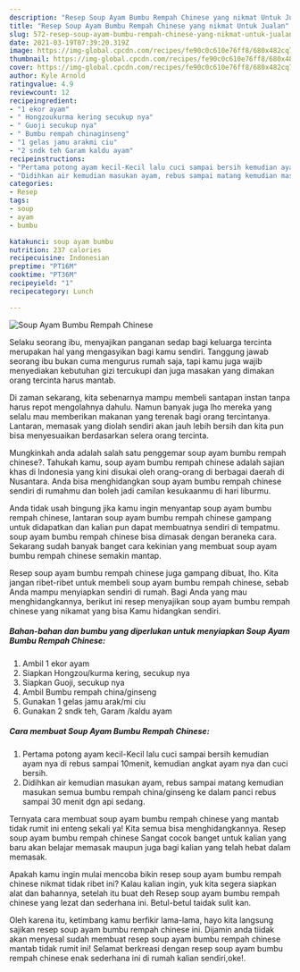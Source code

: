 ```yaml
---
description: "Resep Soup Ayam Bumbu Rempah Chinese yang nikmat Untuk Jualan"
title: "Resep Soup Ayam Bumbu Rempah Chinese yang nikmat Untuk Jualan"
slug: 572-resep-soup-ayam-bumbu-rempah-chinese-yang-nikmat-untuk-jualan
date: 2021-03-19T07:39:20.319Z
image: https://img-global.cpcdn.com/recipes/fe90c0c610e76ff8/680x482cq70/soup-ayam-bumbu-rempah-chinese-foto-resep-utama.jpg
thumbnail: https://img-global.cpcdn.com/recipes/fe90c0c610e76ff8/680x482cq70/soup-ayam-bumbu-rempah-chinese-foto-resep-utama.jpg
cover: https://img-global.cpcdn.com/recipes/fe90c0c610e76ff8/680x482cq70/soup-ayam-bumbu-rempah-chinese-foto-resep-utama.jpg
author: Kyle Arnold
ratingvalue: 4.9
reviewcount: 12
recipeingredient:
- "1 ekor ayam"
- " Hongzoukurma kering secukup nya"
- " Guoji secukup nya"
- " Bumbu rempah chinaginseng"
- "1 gelas jamu arakmi ciu"
- "2 sndk teh Garam kaldu ayam"
recipeinstructions:
- "Pertama potong ayam kecil-Kecil lalu cuci sampai bersih kemudian ayam nya di rebus sampai 10menit, kemudian angkat ayam nya dan cuci bersih."
- "Didihkan air kemudian masukan ayam, rebus sampai matang kemudian masukan semua bumbu rempah china/ginseng ke dalam panci rebus sampai 30 menit dgn api sedang."
categories:
- Resep
tags:
- soup
- ayam
- bumbu

katakunci: soup ayam bumbu 
nutrition: 237 calories
recipecuisine: Indonesian
preptime: "PT16M"
cooktime: "PT36M"
recipeyield: "1"
recipecategory: Lunch

---
```



![Soup Ayam Bumbu Rempah Chinese](https://img-global.cpcdn.com/recipes/fe90c0c610e76ff8/680x482cq70/soup-ayam-bumbu-rempah-chinese-foto-resep-utama.jpg)

Selaku seorang ibu, menyajikan panganan sedap bagi keluarga tercinta merupakan hal yang mengasyikan bagi kamu sendiri. Tanggung jawab seorang ibu bukan cuma mengurus rumah saja, tapi kamu juga wajib menyediakan kebutuhan gizi tercukupi dan juga masakan yang dimakan orang tercinta harus mantab.

Di zaman  sekarang, kita sebenarnya mampu membeli santapan instan tanpa harus repot mengolahnya dahulu. Namun banyak juga lho mereka yang selalu mau memberikan makanan yang terenak bagi orang tercintanya. Lantaran, memasak yang diolah sendiri akan jauh lebih bersih dan kita pun bisa menyesuaikan berdasarkan selera orang tercinta. 



Mungkinkah anda adalah salah satu penggemar soup ayam bumbu rempah chinese?. Tahukah kamu, soup ayam bumbu rempah chinese adalah sajian khas di Indonesia yang kini disukai oleh orang-orang di berbagai daerah di Nusantara. Anda bisa menghidangkan soup ayam bumbu rempah chinese sendiri di rumahmu dan boleh jadi camilan kesukaanmu di hari liburmu.

Anda tidak usah bingung jika kamu ingin menyantap soup ayam bumbu rempah chinese, lantaran soup ayam bumbu rempah chinese gampang untuk didapatkan dan kalian pun dapat membuatnya sendiri di tempatmu. soup ayam bumbu rempah chinese bisa dimasak dengan beraneka cara. Sekarang sudah banyak banget cara kekinian yang membuat soup ayam bumbu rempah chinese semakin mantap.

Resep soup ayam bumbu rempah chinese juga gampang dibuat, lho. Kita jangan ribet-ribet untuk membeli soup ayam bumbu rempah chinese, sebab Anda mampu menyiapkan sendiri di rumah. Bagi Anda yang mau menghidangkannya, berikut ini resep menyajikan soup ayam bumbu rempah chinese yang nikamat yang bisa Kamu hidangkan sendiri.

<!--inarticleads1-->

##### Bahan-bahan dan bumbu yang diperlukan untuk menyiapkan Soup Ayam Bumbu Rempah Chinese:

1. Ambil 1 ekor ayam
1. Siapkan  Hongzou/kurma kering, secukup nya
1. Siapkan  Guoji, secukup nya
1. Ambil  Bumbu rempah china/ginseng
1. Gunakan 1 gelas jamu arak/mi ciu
1. Gunakan 2 sndk teh, Garam /kaldu ayam




<!--inarticleads2-->

##### Cara membuat Soup Ayam Bumbu Rempah Chinese:

1. Pertama potong ayam kecil-Kecil lalu cuci sampai bersih kemudian ayam nya di rebus sampai 10menit, kemudian angkat ayam nya dan cuci bersih.
1. Didihkan air kemudian masukan ayam, rebus sampai matang kemudian masukan semua bumbu rempah china/ginseng ke dalam panci rebus sampai 30 menit dgn api sedang.




Ternyata cara membuat soup ayam bumbu rempah chinese yang mantab tidak rumit ini enteng sekali ya! Kita semua bisa menghidangkannya. Resep soup ayam bumbu rempah chinese Sangat cocok banget untuk kalian yang baru akan belajar memasak maupun juga bagi kalian yang telah hebat dalam memasak.

Apakah kamu ingin mulai mencoba bikin resep soup ayam bumbu rempah chinese nikmat tidak ribet ini? Kalau kalian ingin, yuk kita segera siapkan alat dan bahannya, setelah itu buat deh Resep soup ayam bumbu rempah chinese yang lezat dan sederhana ini. Betul-betul taidak sulit kan. 

Oleh karena itu, ketimbang kamu berfikir lama-lama, hayo kita langsung sajikan resep soup ayam bumbu rempah chinese ini. Dijamin anda tiidak akan menyesal sudah membuat resep soup ayam bumbu rempah chinese mantab tidak rumit ini! Selamat berkreasi dengan resep soup ayam bumbu rempah chinese enak sederhana ini di rumah kalian sendiri,oke!.


